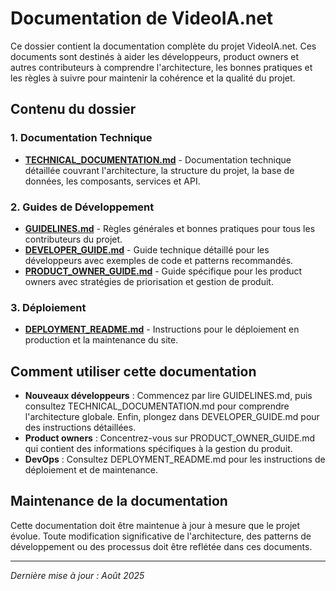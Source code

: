 # Documentation de VideoIA.net

Ce dossier contient la documentation complète du projet VideoIA.net. Ces documents sont destinés à aider les développeurs, product owners et autres contributeurs à comprendre l'architecture, les bonnes pratiques et les règles à suivre pour maintenir la cohérence et la qualité du projet.

## Contenu du dossier

### 1. Documentation Technique
- **[TECHNICAL_DOCUMENTATION.md](./TECHNICAL_DOCUMENTATION.md)** - Documentation technique détaillée couvrant l'architecture, la structure du projet, la base de données, les composants, services et API.

### 2. Guides de Développement
- **[GUIDELINES.md](./GUIDELINES.md)** - Règles générales et bonnes pratiques pour tous les contributeurs du projet.
- **[DEVELOPER_GUIDE.md](./DEVELOPER_GUIDE.md)** - Guide technique détaillé pour les développeurs avec exemples de code et patterns recommandés.
- **[PRODUCT_OWNER_GUIDE.md](./PRODUCT_OWNER_GUIDE.md)** - Guide spécifique pour les product owners avec stratégies de priorisation et gestion de produit.

### 3. Déploiement
- **[DEPLOYMENT_README.md](./DEPLOYMENT_README.md)** - Instructions pour le déploiement en production et la maintenance du site.

## Comment utiliser cette documentation

- **Nouveaux développeurs** : Commencez par lire GUIDELINES.md, puis consultez TECHNICAL_DOCUMENTATION.md pour comprendre l'architecture globale. Enfin, plongez dans DEVELOPER_GUIDE.md pour des instructions détaillées.
- **Product owners** : Concentrez-vous sur PRODUCT_OWNER_GUIDE.md qui contient des informations spécifiques à la gestion du produit.
- **DevOps** : Consultez DEPLOYMENT_README.md pour les instructions de déploiement et de maintenance.

## Maintenance de la documentation

Cette documentation doit être maintenue à jour à mesure que le projet évolue. Toute modification significative de l'architecture, des patterns de développement ou des processus doit être reflétée dans ces documents.

---

*Dernière mise à jour : Août 2025*
